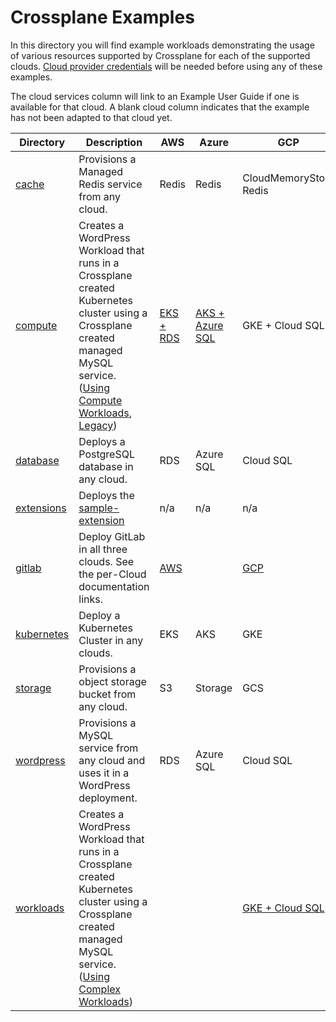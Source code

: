 # Crossplane Examples

In this directory you will find example workloads demonstrating the usage of various resources supported by Crossplane for each of the supported clouds.  [Cloud provider credentials](../../docs/cloud-providers.md) will be needed before using any of these examples.

The cloud services column will link to an Example User Guide if one is available for that cloud.  A blank cloud column indicates that the example has not been adapted to that cloud yet.

| Directory | Description | AWS | Azure | GCP
| ---       | ---         | --- | ---   | ---
| [cache](cache/)     | Provisions a Managed Redis service from any cloud. | Redis | Redis | CloudMemoryStore Redis |
| [compute](compute/)   | Creates a WordPress Workload that runs in a Crossplane created Kubernetes cluster using a Crossplane created managed MySQL service. ([Using Compute Workloads](https://github.com/crossplaneio/crossplane/blob/master/design/complex-workloads.md#complex-workloads-in-crossplane), [Legacy](https://github.com/crossplaneio/crossplane/issues/456)) | [EKS + RDS](../../docs/workloads/aws/wordpress-aws.md) | [AKS + Azure SQL](../../docs/workloads/azure/wordpress-azure.md) | GKE + Cloud SQL |
| [database](database/)  | Deploys a PostgreSQL database in any cloud. | RDS | Azure SQL | Cloud SQL |
| [extensions](extensions/) | Deploys the [sample-extension](https://github.com/crossplaneio/sample-extension) | n/a | n/a | n/a |
| [gitlab](gitlab/)    | Deploy GitLab in all three clouds. See the per-Cloud documentation links. | [AWS](../../docs/gitlab/gitlab-aws.md) | | [GCP](../../docs/gitlab/gitlab-gcp.md) |
| [kubernetes](kubernetes/) | Deploy a Kubernetes Cluster in any clouds. | EKS | AKS | GKE |
| [storage](storage/)   | Provisions a object storage bucket from any cloud. | S3 | Storage | GCS |
| [wordpress](wordpress/) | Provisions a MySQL service from any cloud and uses it in a WordPress deployment. | RDS | Azure SQL | Cloud SQL |
| [workloads](workloads/) | Creates a WordPress Workload that runs in a Crossplane created Kubernetes cluster using a Crossplane created managed MySQL service. ([Using Complex Workloads](../../design/complex-workloads.md#complex-workloads-in-crossplane)) |  |  | [GKE + Cloud SQL](../../docs/workloads/gcp/wordpress-gcp.md) |
